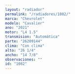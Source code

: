 ```yaml
---
layout: "radiador"
permalink: "/radiadores/1082/"
marca: "Chevrolet"
modelo: "Cavalier"
ano: "2021"
motor: "L4 1.5"
transmision: "Automática"
parte: "26209144"
clima: "Con clima"
alto: "26 1/4"
ancho: "14 7/8"
observaciones: ""
id: "1082"
---
```



